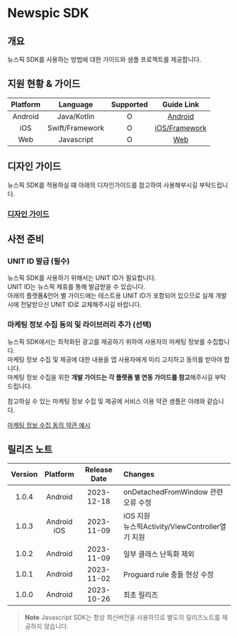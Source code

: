 # Newspic SDK

## 개요

뉴스픽 SDK를 사용하는 방법에 대한 가이드와 샘플 프로젝트를 제공합니다.

## 지원 현황 & 가이드

| Platform |    Language     |  Supported  |                 Guide Link                 |
|:--------:|:---------------:|:-----------:|:------------------------------------------:|
| Android  |   Java/Kotlin   |      O      |       [Android](MD/ANDROID_JAVA.md)        |
|   iOS    | Swift/Framework |      O      | [iOS/Framework](MD/IOS_SWIFT_FRAMEWORK.md) |
|   Web    |   Javascript    |      O      |              [Web](MD/WEB.md)              |


## 디자인 가이드

뉴스픽 SDK를 적용하실 떄 아래의 디자인가이드를 참고하여 사용해부시길 부탁드립니다.

### [디자인 가이드](MD/Newspic_SDK_Design_Guide.pdf)

## 사전 준비

### UNIT ID 발급 (필수)

뉴스픽 SDK를 사용하기 위해서는 UNIT ID가 필요합니다.<br>
UNIT ID는 뉴스픽 제휴를 통해 발급받을 수 있습니다.<br>
아래의 플랫폼&언어 별 가이드에는 테스트용 UNIT ID가 포함되어 있으므로 실제 개발시에 전달받으신 UNIT ID로 교체해주시길 바랍니다.

### 마케팅 정보 수집 동의 및 라이브러리 추가 (선택)

뉴스픽 SDK에서는 최적화된 광고를 제공하기 위하여 사용자의 마케팅 정보를 수집합니다.<br>
마케팅 정보 수집 및 제공에 대한 내용을 앱 사용자에게 미리 고지하고 동의를 받아야 합니다.<br>
마케팅 정보 수집을 위한 **개발 가이드는 각 플랫폼 별 연동 가이드를 참고**해주시길 부탁드립니다.

참고하실 수 있는 마케팅 정보 수집 및 제공에 서비스 이용 약관 샘플은 아래와 같습니다.

[마케팅 정보 수집 동의 약관 예시](MD/AGREEMENT.md)

## 릴리즈 노트

| Version |    Platform    | Release Date | Changes                                   |
|:-------:|:--------------:|:------------:|:------------------------------------------|
|  1.0.4  |    Android     |  2023-12-18  | onDetachedFromWindow 관련 오류 수정             |
|  1.0.3  | Android<br>iOS |  2023-11-09  | iOS 지원<br>뉴스픽Activity/ViewController열기 지원 |
|  1.0.2  |    Android     |  2023-11-09  | 일부 클래스 난독화 제외                             |
|  1.0.1  |    Android     |  2023-11-02  | Proguard rule 충돌 현상 수정                    |
|  1.0.0  |    Android     |  2023-10-26  | 최초 릴리즈                                    |

> **Note**
> Javascript SDK는 항상 최신버전을 사용하므로 별도의 릴리즈노트를 제공하지 않습니다. 
